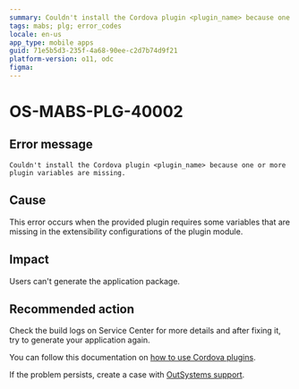 ```yaml
---
summary: Couldn't install the Cordova plugin <plugin_name> because one or more plugin variables are missing
tags: mabs; plg; error_codes
locale: en-us
app_type: mobile apps
guid: 71e5b5d3-235f-4a68-90ee-c2d7b74d9f21
platform-version: o11, odc
figma:
---
```


# OS-MABS-PLG-40002

## Error message

`Couldn't install the Cordova plugin <plugin_name> because one or more plugin
variables are missing.`

## Cause

This error occurs when the provided plugin requires some variables that are
missing in the extensibility configurations of the plugin module.

## Impact

Users can't generate the application package.

## Recommended action

Check the build logs on Service Center for more details and after fixing it,
try to generate your application again.

You can follow this documentation on [how to use Cordova
plugins](https://success.outsystems.com/Documentation/11/Extensibility_and_Integration/Mobile_Plugins/Using_Cordova_Plugins).

If the problem persists, create a case with [OutSystems
support](https://www.outsystems.com/support/portal/open-support-case?ErrorCode=OS-MABS-PLG-40002).
